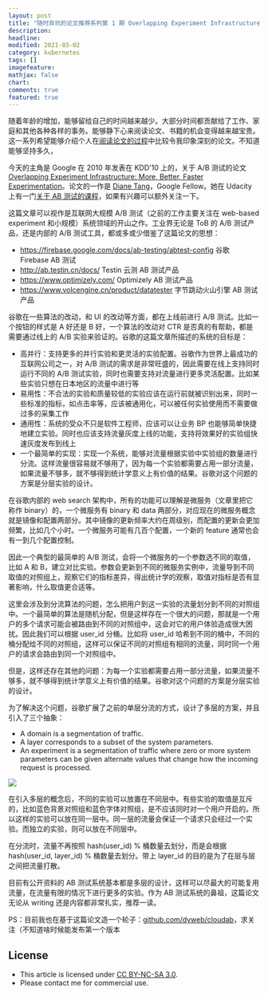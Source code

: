 ```yaml
---
layout: post
title: "随时弃坑的论文推荐系列第 1 期 Overlapping Experiment Infrastructure"
description: 
headline:
modified: 2021-03-02
category: kubernetes
tags: []
imagefeature:
mathjax: false
chart:
comments: true
featured: true
---
```


随着年龄的增加，能够留给自己的时间越来越少。大部分时间都贡献给了工作、家庭和其他各种各样的事务。能够静下心来阅读论文、书籍的机会变得越来越宝贵。这一系列希望能够介绍个人在[阅读论文的过程](https://github.com/dyweb/papers-notebook/ "阅读论文的过程")中比较令我印象深刻的论文。不知道能够坚持多久，

今天的主角是 Google 在 2010 年发表在 KDD'10 上的，关于 A/B 测试的论文 [Overlapping Experiment Infrastructure: More, Better, Faster Experimentation](https://github.com/dyweb/papers-notebook/issues/232 "Overlapping Experiment Infrastructure: More, Better, Faster Experimentation")。论文的一作是 [Diane Tang](https://www.linkedin.com/in/diane-tang-2a2477/ "Diane Tang")，Google Fellow。她在 Udacity 上有一门[关于 AB 测试的课程](https://classroom.udacity.com/courses/ud257 "关于 AB 测试的课程")，如果有兴趣可以额外关注一下。

这篇文章可以视作是互联网大规模 A/B 测试（之前的工作主要关注在 web-based experiment 和小规模）系统领域的开山之作。工业界无论是 ToB 的 A/B 测试产品，还是内部的 A/B 测试工具，都或多或少借鉴了这篇论文的思想：

- https://firebase.google.com/docs/ab-testing/abtest-config 谷歌 Firebase AB 测试
- http://ab.testin.cn/docs/ Testin 云测 AB 测试产品
- https://www.optimizely.com/ Optimizely AB 测试产品
- https://www.volcengine.cn/product/datatester 字节跳动火山引擎 AB 测试产品

谷歌在一些算法的改动，和 UI 的改动等方面，都在上线前进行 A/B 测试。比如一个按钮的样式是 A 好还是 B 好，一个算法的改动对 CTR 是否真的有帮助，都是需要通过线上的 A/B 实验来验证的。谷歌的这篇文章所描述的系统的目标是：

- 高并行：支持更多的并行实验和更灵活的实验配置。谷歌作为世界上最成功的互联网公司之一，对 A/B 测试的需求是非常旺盛的，因此需要在线上支持同时运行不同的 A/B 测试实验，同时也需要支持对流量进行更多灵活配置。比如某些实验只想在日本地区的流量中进行等
- 易用性：不合法的实验和质量较低的实验应该在运行前就被识别出来，同时一些标准的指标，如点击率等，应该被通用化，可以被任何实验使用而不需要做过多的采集工作
- 通用性：系统的受众不只是软件工程师，应该可以让业务 BP 也能够简单快捷地建立实验。同时也应该支持流量灰度上线的功能，支持将效果好的实验组快速灰度发布到线上
- 一个最简单的实现：实现一个系统，能够对流量根据实验中实验组的数量进行分流。这样流量很容易就不够用了，因为每一个实验都需要占用一部分流量，如果流量不够多，就不够得到统计学意义上有价值的结果。谷歌对这个问题的方案是分层实验的设计。

在谷歌内部的 web search 架构中，所有的功能可以理解是微服务（文章里把它称作 binary）的，一个微服务有 binary 和 data 两部分，对应现在的微服务概念就是镜像和配置两部分。其中镜像的更新频率大约在周级别，而配置的更新会更加频繁，比如几个小时。一个微服务可能有几百个配置，一个新的 feature 通常也会有一到几个配置控制。

因此一个典型的最简单的 A/B 测试，会将一个微服务的一个参数选不同的取值，比如 A 和 B，建立对比实验。参数会更新到不同的微服务实例中，流量导到不同取值的对照组上，观察它们的指标差异，得出统计学的观察，取值对指标是否有显著影响，什么取值更合适等。

这里会涉及到分流算法的问题，怎么把用户到这一实验的流量划分到不同的对照组中。一个最简单的算法是随机分配，但是这样存在一个很大的问题，那就是一个用户的多个请求可能会被路由到不同的对照组中，这会对它的用户体验造成很大困扰。因此我们可以根据 user_id 分桶。比如将 user_id 哈希到不同的桶中，不同的桶分配给不同的对照组，这样可以保证不同的对照组有相同的流量，同时同一个用户的请求会路由到同一个对照组中。

但是，这样还存在其他的问题：为每一个实验都需要占用一部分流量，如果流量不够多，就不够得到统计学意义上有价值的结果。谷歌对这个问题的方案是分层实验的设计。

为了解决这个问题，谷歌扩展了之前的单层分流的方式，设计了多层的方案，并且引入了三个抽象：

- A domain is a segmentation of traffic.
- A layer corresponds to a subset of the system parameters.
- An experiment is a segmentation of traffic where zero or more system parameters can be given alternate values that change how the incoming request is processed.

![](https://static01.imgkr.com/temp/1783f730bf8c414da66ea8a7534b690f.png)

在引入多层的概念后，不同的实验可以放置在不同层中。有些实验的取值是互斥的，比如蓝色背景对照组和蓝色字体对照组，是不应该同时对一个用户开启的。所以这样的实验可以放在同一层中。同一层的流量会保证一个请求只会经过一个实验。而独立的实验，则可以放在不同层中。

在分流时，流量不再按照 hash(user_id) % 桶数量去划分，而是会根据 hash(user_id, layer_id) % 桶数量去划分。带上 layer_id 的目的是为了在层与层之间把流量打散。

目前有公开资料的 AB 测试系统基本都是多层的设计，这样可以尽最大的可能复用流量，在流量有限的情况下进行更多的实验。作为 AB 测试系统的鼻祖，这篇论文无论从 writing 还是内容都非常扎实，推荐一读。

PS：目前我也在基于这篇论文造一个轮子：[github.com/dyweb/cloudab](https://github.com/dyweb/cloudab)，求关注（不知道啥时候能发布第一个版本

## License

- This article is licensed under [CC BY-NC-SA 3.0](https://creativecommons.org/licenses/by-nc-sa/3.0/).
- Please contact me for commercial use.
